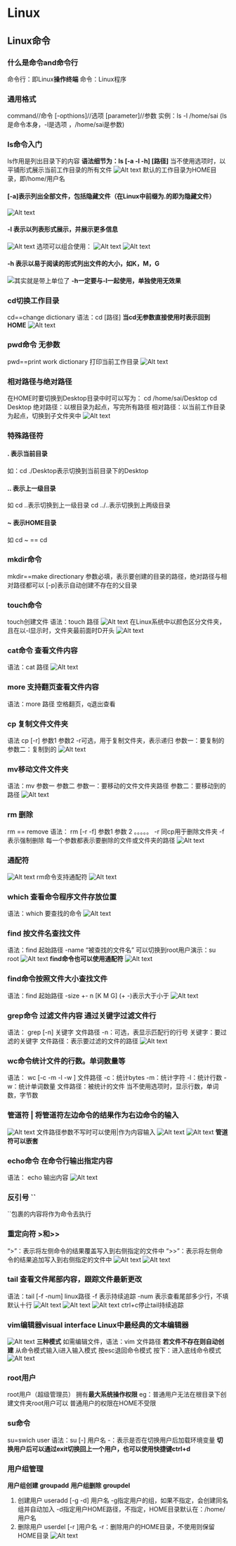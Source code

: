 # Linux
## Linux命令
### 什么是命令and命令行
命令行：即Linux**操作终端**
命令：Linux程序
### 通用格式
command//命令 [-opthions]//选项 [parameter]//参数
实例：ls -l /home/sai (ls是命令本身，-l是选项 ，/home/sai是参数)
### ls命令入门
ls作用是列出目录下的内容
**语法细节为：ls [-a -l -h] [路径]**
当不使用选项时，以平铺形式展示当前工作目录的所有文件
![Alt text](image.png)
默认的工作目录为HOME目录，即/home/用户名
#### [-a]表示列出全部文件，包括隐藏文件（在Linux中前缀为.的即为隐藏文件）
![Alt text](image-1.png)
#### -l 表示以列表形式展示，并展示更多信息
![Alt text](image-2.png)
选项可以组合使用：
![Alt text](image-3.png)
![Alt text](image-4.png)
#### -h  表示以易于阅读的形式列出文件的大小，如K，M，G
![其实就是带上单位了](image-5.png)
**-h一定要与-l一起使用，单独使用无效果**
### cd切换工作目录
cd==change dictionary
语法：cd [路径]
**当cd无参数直接使用时表示回到HOME**
![Alt text](image-6.png)
### pwd命令 无参数
pwd==print work dictionary
打印当前工作目录
![Alt text](image-7.png)
### 相对路径与绝对路径
在HOME时要切换到Desktop目录中时可以写为：
cd /home/sai/Desktop
cd Desktop
绝对路径：以根目录为起点，写完所有路径
相对路径：以当前工作目录为起点，切换到子文件夹中
![Alt text](image-8.png)
### 特殊路径符
#### . 表示当前目录
如：cd ./Desktop表示切换到当前目录下的Desktop
#### .. 表示上一级目录
如 cd ..表示切换到上一级目录 cd ../..表示切换到上两级目录
#### ~ 表示HOME目录
如 cd ~ == cd
### mkdir命令
mkdir==make directionary
参数必填，表示要创建的目录的路径，绝对路径与相对路径都可以
[-p]表示自动创建不存在的父目录
### touch命令
touch创建文件
语法：touch 路径
![Alt text](image-9.png)
在Linux系统中以颜色区分文件夹，且在以-l显示时，文件夹最前面时D开头
![Alt text](image-10.png)
### cat命令 查看文件内容
语法：cat 路径
![Alt text](image-11.png)
### more 支持翻页查看文件内容
语法：more 路径
空格翻页，q退出查看
### cp 复制文件文件夹
语法 cp [-r] 参数1 参数2
-r可选，用于复制文件夹，表示递归
参数一：要复制的
参数二：复制到的
![Alt text](image-12.png)
### mv移动文件文件夹
语法：mv 参数一 参数二
参数一：要移动的文件文件夹路径
参数二：要移动到的路径
![Alt text](image-13.png)
### rm 删除
rm == remove
语法： rm [-r -f] 参数1 参数 2 。。。。。
-r 同cp用于删除文件夹
-f 表示强制删除
每一个参数都表示要删除的文件或文件夹的路径
![Alt text](image-14.png)
### 通配符
![Alt text](image-15.png)
rm命令支持通配符
![Alt text](image-16.png)
### which 查看命令程序文件存放位置
语法：which 要查找的命令
![Alt text](image-17.png)
### find 按文件名查找文件
语法：find 起始路径 -name “被查找的文件名”
可以切换到root用户演示：su root
![Alt text](image-18.png)
**find命令也可以使用通配符**
![Alt text](image-19.png)
### find命令按照文件大小查找文件
语法：find 起始路径 -size +- n [K M G]
(+ -)表示大于小于
![Alt text](image-20.png)
### grep命令 过滤文件内容 通过关键字过滤文件行
语法： grep [-n] 关键字 文件路径
-n：可选，表显示匹配行的行号
关键字：要过滤的关键字
文件路径：表示要过滤的文件的路径
![Alt text](image-21.png)
### wc命令统计文件的行数。单词数量等
语法： wc [-c -m -l -w ] 文件路径
-c：统计bytes
-m：统计字符
-l：统计行数
-w：统计单词数量
文件路径：被统计的文件
当不使用选项时，显示行数，单词数，字节数
### 管道符 | 将管道符左边命令的结果作为右边命令的输入
![Alt text](image-22.png)
文件路径参数不写时可以使用|作为内容输入
![Alt text](image-23.png)
![Alt text](image-24.png)
**管道符可以嵌套**
### echo命令 在命令行输出指定内容
语法： echo 输出内容
![Alt text](image-25.png)
### 反引号 ``
``包裹的内容将作为命令去执行
### 重定向符 >和>>
 “>”：表示将左侧命令的结果覆盖写入到右侧指定的文件中
 “>>”：表示将左侧命令的结果追加写入到右侧指定的文件中
 ![Alt text](image-26.png)
 ![Alt text](image-27.png)
### tail 查看文件尾部内容，跟踪文件最新更改
语法：tail [-f -num] linux路径
-f 表示持续追踪
-num 表示查看尾部多少行，不填默认十行
![Alt text](image-28.png)
![Alt text](image-29.png)
![Alt text](image-30.png)
ctrl+c停止tail持续追踪
### vim编辑器visual interface Linux中最经典的文本编辑器
![Alt text](image-31.png)
**三种模式**
如需编辑文件，语法：vim 文件路径
**若文件不存在则自动创建**
从命令模式输入i进入输入模式
按esc退回命令模式
按下：进入底线命令模式
![Alt text](image-32.png)
### root用户
root用户（超级管理员）
拥有**最大系统操作权限**
eg：普通用户无法在根目录下创建文件夹root用户可以
普通用户的权限在HOME不受限
### su命令
su=swich user
语法：su [-] 用户名
-：表示是否在切换用户后加载环境变量
**切换用户后可以通过exit切换回上一个用户，也可以使用快捷键ctrl+d**
### 用户组管理
**用户组创建** **groupadd**
**用户组删除** **groupdel**
1. 创建用户
   useradd [-g -d] 用户名
   -g指定用户的组，如果不指定，会创建同名组并自动加入
   -d指定用户HOME路径，不指定，HOME目录默认在：/home/用户名
2. 删除用户
   userdel [-r ]用户名
   -r：删除用户的HOME目录，不使用则保留HOME目录
   ![Alt text](image-33.png)
   
   
